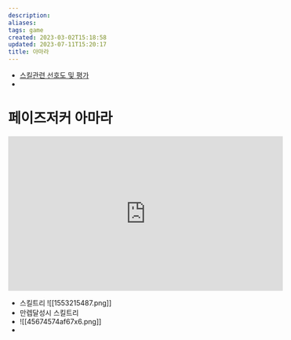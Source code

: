 ```yaml
---
description:
aliases: 
tags: game 
created: 2023-03-02T15:18:58
updated: 2023-07-11T15:20:17
title: 아마라
---
```


- [스킬관련 선호도 및 평가](https://m.ruliweb.com/game/85162/read/9426630)
- 

# 페이즈저커 아마라

<iframe width="560" height="315" src="https://www.youtube.com/embed/iTLIAE7heiA" title="YouTube video player" frameborder="0" allow="accelerometer; autoplay; clipboard-write; encrypted-media; gyroscope; picture-in-picture; web-share" allowfullscreen></iframe>

- 스킬트리 ![[1553215487.png]]
- 만렙달성시 스킬트리 
- ![[45674574af67x6.png]]
- 